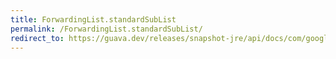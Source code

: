 ```yaml
---
title: ForwardingList.standardSubList
permalink: /ForwardingList.standardSubList/
redirect_to: https://guava.dev/releases/snapshot-jre/api/docs/com/google/common/collect/ForwardingList.html#standardSubList-int-int-
---
```

